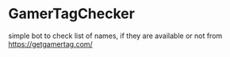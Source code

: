 # GamerTagChecker
simple bot to check list of names, if they are available or not from  https://getgamertag.com/ 
